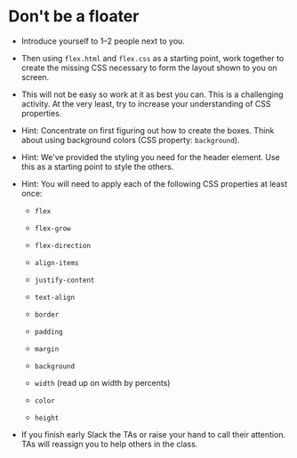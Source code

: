 # Don't be a floater

- Introduce yourself to 1–2 people next to you.

- Then using `flex.html` and `flex.css` as a starting point, work together to create the missing CSS necessary to form the layout shown to you on screen.

- This will not be easy so work at it as best you can. This is a challenging activity. At the very least, try to increase your understanding of CSS properties.

- Hint: Concentrate on first figuring out how to create the boxes. Think about using background colors (CSS property: `background`).

- Hint: We've provided the styling you need for the header element. Use this as a starting point to style the others.

- Hint: You will need to apply each of the following CSS properties at least once:

  - `flex`

  - `flex-grow`

  - `flex-direction`

  - `align-items`

  - `justify-content`

  - `text-align`

  - `border`

  - `padding`

  - `margin`

  - `background`

  - `width` (read up on width by percents)

  - `color`

  - `height`

- If you finish early Slack the TAs or raise your hand to call their attention. TAs will reassign you to help others in the class.
